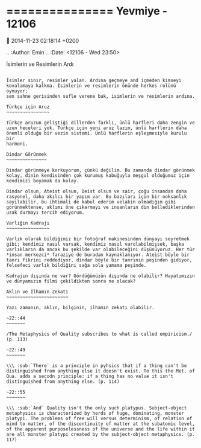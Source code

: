 ===============
Yevmiye - 12106
===============

:date: 2014-11-23 02:18:14 +0200

.. :Author: Emin
.. :Date:   <12106 - Wed 23:50>

İsimlerin ve Resimlerin Ardı
~~~~~~~~~~~~~~~~~~~~~~~~~~~~

İsimler sınır, resimler yalan. Ardına geçmeye and içmeden kimseyi
kovalamaya kalkma. İsimlerin ve resimlerin önünde herkes rolünü oynuyor;
sen sahne gerisinden sufle verene bak, isimlerin ve resimlerin ardına.

Türkçe için Aruz
~~~~~~~~~~~~~~~~

Türkçe aruzun geliştiği dillerden farklı, ünlü harfleri daha zengin ve
uzun heceleri yok. Türkçe için yeni aruz lazım, ünlü harflerin daha
önemli olduğu bir vezin sistemi. Ünlü harflerin eşleşmesiyle kurulu bir
harmoni.

Dindar Görünmek
~~~~~~~~~~~~~~~

Dindar görünmeye korkuyorum, çünkü değilim. Bu zamanda dindar görünmek
kolay, dinin kendisinden çok kurumuş kabuğuyla meşgul olduğumuz için
kendimizi boyamak da kolay.

Dindar olsun, Ateist olsun, Deist olsun ve sair, çoğu insandan daha
rasyonel, daha akılcı bir yapım var. Bu bazıları için bir noksanlık
sayılabilir, bu ihtimali de kabul ederim velakin olmadığım gibi
görünmektense, aklımı öne çıkarmayı ve insanların din bellediklerinden
uzak durmayı tercih ediyorum.

Varlığın Kadrajı
~~~~~~~~~~~~~~~~

Varlık olarak bildiğimiz bir fotoğraf makinesinden dünyayı seyretmek
gibi; kendimiz nasıl varsak, kendimiz nasıl varolabilmişsek, başka
varlıkların da ancak bu şekilde var olabileceğini düşünüyoruz. Her tür
*insan merkezci* faraziye de buradan kaynaklanıyor. Ateist böyle bir
tanrı fikrini reddediyor, dindar böyle bir tanrının peşinden gidiyor,
felsefeci varlık bildiğini sağa sola yamama peşinde.

Kadrajın dışında ne var? Gördüğümüzün dışında ne olabilir? Hayatımızın
ve dünyamızın filmi çekildikten sonra ne olacak?

Aklın ve İlhamın Zekatı
~~~~~~~~~~~~~~~~~~~~~~~

Yazı zamanın, aklın, bilginin, ilhamın zekatı olabilir.

~22::44
~~~~~~~

/The Metaphysics of Quality subscribes to what is called empiricism./
(p. 113)

~22::49
~~~~~~~

\\\ :sub:`There` is a principle in pyhsics that if a thing can't be
distinguished from anything else it doesn't exist. To this the Met. of
Qua. adds a secodn principle: if a thing has no value it isn't
distinguished from anything else. (p. 114)

~22::55
~~~~~~~

\\\ :sub:`And` Quality isn't the only such platypus. Subject-object
metaphysics is characterized by herds of huge, dominating, monster
platypi. The problems of free will versus determinism, of relation of
mind to matter, of the discontinuity of matter at the subatomic level,
of the apparent purposelessness of the universe and the life within it
are all monster platypi created by the subject-object metaphysics. (p.
117)
